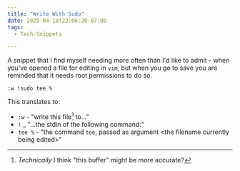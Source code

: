 ```yaml
---
title: "Write With Sudo"
date: 2025-04-18T22:06:20-07:00
tags:
  - Tech-Snippets

---
```

A snippet that I find myself needing more often than I'd like to admit - when you've opened a file for editing in `vim`, but when you go to save you are reminded that it needs root permissions to do so.
<!--more-->
```
:w !sudo tee %
```

This translates to:
* `:w` - "write this file[^buffer] to..."
* `!` _ "...the stdin of the following command:"
* `tee %` - "the command `tee`, passed as argument \<the filename currently being edited\>"

[^buffer]: _Technically_ I think "this buffer" might be more accurate?


